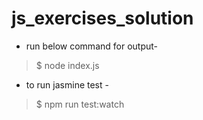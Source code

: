 # js_exercises_solution

* run below command for output-
> $ node index.js
* to run jasmine test -
> $ npm run test:watch
